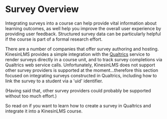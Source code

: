 # Survey Overview

Integrating surveys into a course can help provide vital information about learning outcomes, as well
help you improve the overall user experience by providing user feedback. Structured survey data can be particularly
helpful if the course is part of a formal research effort.

There are a number of companies that offer survey authoring and hosting. KinesinLMS provides a simple integration with
the [Qualtrics](https://www.qualtrics.com/) service to render surveys directly in a course unit, and to track survey completions via
Qualtrics web service calls. Unfortunately, KinesinLMS does not support other survey providers is supported at
the moment...therefore this section focused on integrating surveys constructed in Qualtrics, including how to
link the survey to a student via a 'uid' identifier.

(Having said that, other survey providers could probably be supported without too much effort.)

So read on if you want to learn how to create a survey in Qualtrics and integrate it into a KinesinLMS course.
